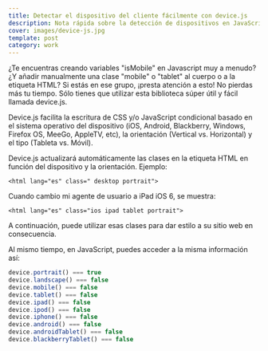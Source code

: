 ```yaml
---
title: Detectar el dispositivo del cliente fácilmente con device.js
description: Nota rápida sobre la detección de dispositivos en JavaScript
cover: images/device-js.jpg
template: post
category: work
---
```


¿Te encuentras creando variables "isMobile" en Javascript muy a menudo? ¿Y añadir manualmente una clase "mobile" o "tablet" al cuerpo o a la etiqueta HTML? Si estás en ese grupo, ¡presta atención a esto! No pierdas más tu tiempo. Sólo tienes que utilizar esta biblioteca súper útil y fácil llamada device.js.

Device.js facilita la escritura de CSS y/o JavaScript condicional basado en el sistema operativo del dispositivo (iOS, Android, Blackberry, Windows, Firefox OS, MeeGo, AppleTV, etc), la orientación (Vertical vs. Horizontal) y el tipo (Tableta vs. Móvil).

Device.js actualizará automáticamente las clases en la etiqueta HTML en función del dispositivo y la orientación. Ejemplo:

`<html lang="es" class=" desktop portrait">`

Cuando cambio mi agente de usuario a iPad iOS 6, se muestra:

`<html lang="es" class="ios ipad tablet portrait">`

A continuación, puede utilizar esas clases para dar estilo a su sitio web en consecuencia.

Al mismo tiempo, en JavaScript, puedes acceder a la misma información así:

```javascript
device.portrait() === true
device.landscape() === false
device.mobile() === false
device.tablet() === false
device.ipad() === false
device.ipod() === false
device.iphone() === false
device.android() === false
device.androidTablet() === false
device.blackberryTablet() === false
```
